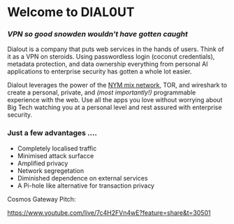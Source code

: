 # Welcome to DIAL0UT

### *VPN so good snowden wouldn't have gotten caught*


Dialout is a company that puts web services in the hands of users. Think of it as a VPN on steroids. Using passwordless login (coconut credentials), metadata protection, and data ownership everything from personal AI applications to enterprise security has gotten a whole lot easier.


Dialout leverages the power of the [NYM mix network](https://nymtech.net/), TOR, and wireshark to create a personal, private, and *(most importantly!)* programmable experience with the web. Use all the apps you love without worrying about Big Tech watching you at a personal level and rest assured with enterprise security.


### Just a few advantages .... 
+ Completely localised traffic 
+ Minimised attack surfacce
+ Amplified privacy
+ Network segregetation 
+ Diminished dependence on external services 
+ A Pi-hole like alternative for transaction privacy 

Cosmos Gateway Pitch:

https://www.youtube.com/live/7c4H2FVn4wE?feature=share&t=30501
